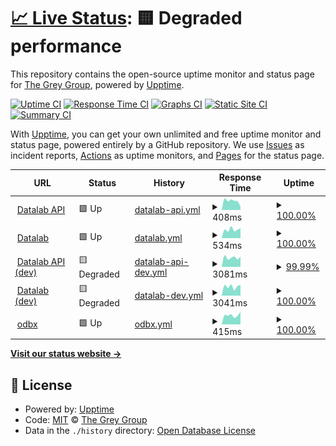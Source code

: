 # [📈 Live Status](https://the-grey-group.github.io/datalab-status): <!--live status--> **🟨 Degraded performance**

This repository contains the open-source uptime monitor and status page for [The Grey Group](https://www.ch.cam.ac.uk/group/grey/), powered by [Upptime](https://github.com/upptime/upptime).

[![Uptime CI](https://github.com/the-grey-group/datalab-status/workflows/Uptime%20CI/badge.svg)](https://github.com/the-grey-group/datalab-status/actions?query=workflow%3A%22Uptime+CI%22)
[![Response Time CI](https://github.com/the-grey-group/datalab-status/workflows/Response%20Time%20CI/badge.svg)](https://github.com/the-grey-group/datalab-status/actions?query=workflow%3A%22Response+Time+CI%22)
[![Graphs CI](https://github.com/the-grey-group/datalab-status/workflows/Graphs%20CI/badge.svg)](https://github.com/the-grey-group/datalab-status/actions?query=workflow%3A%22Graphs+CI%22)
[![Static Site CI](https://github.com/the-grey-group/datalab-status/workflows/Static%20Site%20CI/badge.svg)](https://github.com/the-grey-group/datalab-status/actions?query=workflow%3A%22Static+Site+CI%22)
[![Summary CI](https://github.com/the-grey-group/datalab-status/workflows/Summary%20CI/badge.svg)](https://github.com/the-grey-group/datalab-status/actions?query=workflow%3A%22Summary+CI%22)

With [Upptime](https://upptime.js.org), you can get your own unlimited and free uptime monitor and status page, powered entirely by a GitHub repository. We use [Issues](https://github.com/the-grey-group/datalab-status/issues) as incident reports, [Actions](https://github.com/the-grey-group/datalab-status/actions) as uptime monitors, and [Pages](https://the-grey-group.github.io/datalab-status) for the status page.

<!--start: status pages-->
<!-- This summary is generated by Upptime (https://github.com/upptime/upptime) -->
<!-- Do not edit this manually, your changes will be overwritten -->
<!-- prettier-ignore -->
| URL | Status | History | Response Time | Uptime |
| --- | ------ | ------- | ------------- | ------ |
| <img alt="" src="https://icons.duckduckgo.com/ip3/api.odbx.science.ico" height="13"> [Datalab API](https://api.odbx.science) | 🟩 Up | [datalab-api.yml](https://github.com/the-grey-group/datalab-status/commits/HEAD/history/datalab-api.yml) | <details><summary><img alt="Response time graph" src="./graphs/datalab-api/response-time-week.png" height="20"> 408ms</summary><br><a href="https://the-grey-group.github.io/datalab-status/history/datalab-api"><img alt="Response time 1346" src="https://img.shields.io/endpoint?url=https%3A%2F%2Fraw.githubusercontent.com%2Fthe-grey-group%2Fdatalab-status%2FHEAD%2Fapi%2Fdatalab-api%2Fresponse-time.json"></a><br><a href="https://the-grey-group.github.io/datalab-status/history/datalab-api"><img alt="24-hour response time 547" src="https://img.shields.io/endpoint?url=https%3A%2F%2Fraw.githubusercontent.com%2Fthe-grey-group%2Fdatalab-status%2FHEAD%2Fapi%2Fdatalab-api%2Fresponse-time-day.json"></a><br><a href="https://the-grey-group.github.io/datalab-status/history/datalab-api"><img alt="7-day response time 408" src="https://img.shields.io/endpoint?url=https%3A%2F%2Fraw.githubusercontent.com%2Fthe-grey-group%2Fdatalab-status%2FHEAD%2Fapi%2Fdatalab-api%2Fresponse-time-week.json"></a><br><a href="https://the-grey-group.github.io/datalab-status/history/datalab-api"><img alt="30-day response time 1199" src="https://img.shields.io/endpoint?url=https%3A%2F%2Fraw.githubusercontent.com%2Fthe-grey-group%2Fdatalab-status%2FHEAD%2Fapi%2Fdatalab-api%2Fresponse-time-month.json"></a><br><a href="https://the-grey-group.github.io/datalab-status/history/datalab-api"><img alt="1-year response time 1346" src="https://img.shields.io/endpoint?url=https%3A%2F%2Fraw.githubusercontent.com%2Fthe-grey-group%2Fdatalab-status%2FHEAD%2Fapi%2Fdatalab-api%2Fresponse-time-year.json"></a></details> | <details><summary><a href="https://the-grey-group.github.io/datalab-status/history/datalab-api">100.00%</a></summary><a href="https://the-grey-group.github.io/datalab-status/history/datalab-api"><img alt="All-time uptime 99.81%" src="https://img.shields.io/endpoint?url=https%3A%2F%2Fraw.githubusercontent.com%2Fthe-grey-group%2Fdatalab-status%2FHEAD%2Fapi%2Fdatalab-api%2Fuptime.json"></a><br><a href="https://the-grey-group.github.io/datalab-status/history/datalab-api"><img alt="24-hour uptime 100.00%" src="https://img.shields.io/endpoint?url=https%3A%2F%2Fraw.githubusercontent.com%2Fthe-grey-group%2Fdatalab-status%2FHEAD%2Fapi%2Fdatalab-api%2Fuptime-day.json"></a><br><a href="https://the-grey-group.github.io/datalab-status/history/datalab-api"><img alt="7-day uptime 100.00%" src="https://img.shields.io/endpoint?url=https%3A%2F%2Fraw.githubusercontent.com%2Fthe-grey-group%2Fdatalab-status%2FHEAD%2Fapi%2Fdatalab-api%2Fuptime-week.json"></a><br><a href="https://the-grey-group.github.io/datalab-status/history/datalab-api"><img alt="30-day uptime 99.91%" src="https://img.shields.io/endpoint?url=https%3A%2F%2Fraw.githubusercontent.com%2Fthe-grey-group%2Fdatalab-status%2FHEAD%2Fapi%2Fdatalab-api%2Fuptime-month.json"></a><br><a href="https://the-grey-group.github.io/datalab-status/history/datalab-api"><img alt="1-year uptime 99.81%" src="https://img.shields.io/endpoint?url=https%3A%2F%2Fraw.githubusercontent.com%2Fthe-grey-group%2Fdatalab-status%2FHEAD%2Fapi%2Fdatalab-api%2Fuptime-year.json"></a></details>
| <img alt="" src="https://icons.duckduckgo.com/ip3/datalab.odbx.science.ico" height="13"> [Datalab](https://datalab.odbx.science) | 🟩 Up | [datalab.yml](https://github.com/the-grey-group/datalab-status/commits/HEAD/history/datalab.yml) | <details><summary><img alt="Response time graph" src="./graphs/datalab/response-time-week.png" height="20"> 534ms</summary><br><a href="https://the-grey-group.github.io/datalab-status/history/datalab"><img alt="Response time 648" src="https://img.shields.io/endpoint?url=https%3A%2F%2Fraw.githubusercontent.com%2Fthe-grey-group%2Fdatalab-status%2FHEAD%2Fapi%2Fdatalab%2Fresponse-time.json"></a><br><a href="https://the-grey-group.github.io/datalab-status/history/datalab"><img alt="24-hour response time 482" src="https://img.shields.io/endpoint?url=https%3A%2F%2Fraw.githubusercontent.com%2Fthe-grey-group%2Fdatalab-status%2FHEAD%2Fapi%2Fdatalab%2Fresponse-time-day.json"></a><br><a href="https://the-grey-group.github.io/datalab-status/history/datalab"><img alt="7-day response time 534" src="https://img.shields.io/endpoint?url=https%3A%2F%2Fraw.githubusercontent.com%2Fthe-grey-group%2Fdatalab-status%2FHEAD%2Fapi%2Fdatalab%2Fresponse-time-week.json"></a><br><a href="https://the-grey-group.github.io/datalab-status/history/datalab"><img alt="30-day response time 492" src="https://img.shields.io/endpoint?url=https%3A%2F%2Fraw.githubusercontent.com%2Fthe-grey-group%2Fdatalab-status%2FHEAD%2Fapi%2Fdatalab%2Fresponse-time-month.json"></a><br><a href="https://the-grey-group.github.io/datalab-status/history/datalab"><img alt="1-year response time 648" src="https://img.shields.io/endpoint?url=https%3A%2F%2Fraw.githubusercontent.com%2Fthe-grey-group%2Fdatalab-status%2FHEAD%2Fapi%2Fdatalab%2Fresponse-time-year.json"></a></details> | <details><summary><a href="https://the-grey-group.github.io/datalab-status/history/datalab">100.00%</a></summary><a href="https://the-grey-group.github.io/datalab-status/history/datalab"><img alt="All-time uptime 99.50%" src="https://img.shields.io/endpoint?url=https%3A%2F%2Fraw.githubusercontent.com%2Fthe-grey-group%2Fdatalab-status%2FHEAD%2Fapi%2Fdatalab%2Fuptime.json"></a><br><a href="https://the-grey-group.github.io/datalab-status/history/datalab"><img alt="24-hour uptime 100.00%" src="https://img.shields.io/endpoint?url=https%3A%2F%2Fraw.githubusercontent.com%2Fthe-grey-group%2Fdatalab-status%2FHEAD%2Fapi%2Fdatalab%2Fuptime-day.json"></a><br><a href="https://the-grey-group.github.io/datalab-status/history/datalab"><img alt="7-day uptime 100.00%" src="https://img.shields.io/endpoint?url=https%3A%2F%2Fraw.githubusercontent.com%2Fthe-grey-group%2Fdatalab-status%2FHEAD%2Fapi%2Fdatalab%2Fuptime-week.json"></a><br><a href="https://the-grey-group.github.io/datalab-status/history/datalab"><img alt="30-day uptime 100.00%" src="https://img.shields.io/endpoint?url=https%3A%2F%2Fraw.githubusercontent.com%2Fthe-grey-group%2Fdatalab-status%2FHEAD%2Fapi%2Fdatalab%2Fuptime-month.json"></a><br><a href="https://the-grey-group.github.io/datalab-status/history/datalab"><img alt="1-year uptime 99.50%" src="https://img.shields.io/endpoint?url=https%3A%2F%2Fraw.githubusercontent.com%2Fthe-grey-group%2Fdatalab-status%2FHEAD%2Fapi%2Fdatalab%2Fuptime-year.json"></a></details>
| <img alt="" src="https://icons.duckduckgo.com/ip3/api-dev.odbx.science.ico" height="13"> [Datalab API (dev)](https://api-dev.odbx.science) | 🟨 Degraded | [datalab-api-dev.yml](https://github.com/the-grey-group/datalab-status/commits/HEAD/history/datalab-api-dev.yml) | <details><summary><img alt="Response time graph" src="./graphs/datalab-api-dev/response-time-week.png" height="20"> 3081ms</summary><br><a href="https://the-grey-group.github.io/datalab-status/history/datalab-api-dev"><img alt="Response time 946" src="https://img.shields.io/endpoint?url=https%3A%2F%2Fraw.githubusercontent.com%2Fthe-grey-group%2Fdatalab-status%2FHEAD%2Fapi%2Fdatalab-api-dev%2Fresponse-time.json"></a><br><a href="https://the-grey-group.github.io/datalab-status/history/datalab-api-dev"><img alt="24-hour response time 9570" src="https://img.shields.io/endpoint?url=https%3A%2F%2Fraw.githubusercontent.com%2Fthe-grey-group%2Fdatalab-status%2FHEAD%2Fapi%2Fdatalab-api-dev%2Fresponse-time-day.json"></a><br><a href="https://the-grey-group.github.io/datalab-status/history/datalab-api-dev"><img alt="7-day response time 3081" src="https://img.shields.io/endpoint?url=https%3A%2F%2Fraw.githubusercontent.com%2Fthe-grey-group%2Fdatalab-status%2FHEAD%2Fapi%2Fdatalab-api-dev%2Fresponse-time-week.json"></a><br><a href="https://the-grey-group.github.io/datalab-status/history/datalab-api-dev"><img alt="30-day response time 1646" src="https://img.shields.io/endpoint?url=https%3A%2F%2Fraw.githubusercontent.com%2Fthe-grey-group%2Fdatalab-status%2FHEAD%2Fapi%2Fdatalab-api-dev%2Fresponse-time-month.json"></a><br><a href="https://the-grey-group.github.io/datalab-status/history/datalab-api-dev"><img alt="1-year response time 946" src="https://img.shields.io/endpoint?url=https%3A%2F%2Fraw.githubusercontent.com%2Fthe-grey-group%2Fdatalab-status%2FHEAD%2Fapi%2Fdatalab-api-dev%2Fresponse-time-year.json"></a></details> | <details><summary><a href="https://the-grey-group.github.io/datalab-status/history/datalab-api-dev">99.99%</a></summary><a href="https://the-grey-group.github.io/datalab-status/history/datalab-api-dev"><img alt="All-time uptime 99.34%" src="https://img.shields.io/endpoint?url=https%3A%2F%2Fraw.githubusercontent.com%2Fthe-grey-group%2Fdatalab-status%2FHEAD%2Fapi%2Fdatalab-api-dev%2Fuptime.json"></a><br><a href="https://the-grey-group.github.io/datalab-status/history/datalab-api-dev"><img alt="24-hour uptime 99.96%" src="https://img.shields.io/endpoint?url=https%3A%2F%2Fraw.githubusercontent.com%2Fthe-grey-group%2Fdatalab-status%2FHEAD%2Fapi%2Fdatalab-api-dev%2Fuptime-day.json"></a><br><a href="https://the-grey-group.github.io/datalab-status/history/datalab-api-dev"><img alt="7-day uptime 99.99%" src="https://img.shields.io/endpoint?url=https%3A%2F%2Fraw.githubusercontent.com%2Fthe-grey-group%2Fdatalab-status%2FHEAD%2Fapi%2Fdatalab-api-dev%2Fuptime-week.json"></a><br><a href="https://the-grey-group.github.io/datalab-status/history/datalab-api-dev"><img alt="30-day uptime 99.98%" src="https://img.shields.io/endpoint?url=https%3A%2F%2Fraw.githubusercontent.com%2Fthe-grey-group%2Fdatalab-status%2FHEAD%2Fapi%2Fdatalab-api-dev%2Fuptime-month.json"></a><br><a href="https://the-grey-group.github.io/datalab-status/history/datalab-api-dev"><img alt="1-year uptime 99.34%" src="https://img.shields.io/endpoint?url=https%3A%2F%2Fraw.githubusercontent.com%2Fthe-grey-group%2Fdatalab-status%2FHEAD%2Fapi%2Fdatalab-api-dev%2Fuptime-year.json"></a></details>
| <img alt="" src="https://icons.duckduckgo.com/ip3/datalab-dev.odbx.science.ico" height="13"> [Datalab (dev)](https://datalab-dev.odbx.science) | 🟨 Degraded | [datalab-dev.yml](https://github.com/the-grey-group/datalab-status/commits/HEAD/history/datalab-dev.yml) | <details><summary><img alt="Response time graph" src="./graphs/datalab-dev/response-time-week.png" height="20"> 3041ms</summary><br><a href="https://the-grey-group.github.io/datalab-status/history/datalab-dev"><img alt="Response time 604" src="https://img.shields.io/endpoint?url=https%3A%2F%2Fraw.githubusercontent.com%2Fthe-grey-group%2Fdatalab-status%2FHEAD%2Fapi%2Fdatalab-dev%2Fresponse-time.json"></a><br><a href="https://the-grey-group.github.io/datalab-status/history/datalab-dev"><img alt="24-hour response time 9432" src="https://img.shields.io/endpoint?url=https%3A%2F%2Fraw.githubusercontent.com%2Fthe-grey-group%2Fdatalab-status%2FHEAD%2Fapi%2Fdatalab-dev%2Fresponse-time-day.json"></a><br><a href="https://the-grey-group.github.io/datalab-status/history/datalab-dev"><img alt="7-day response time 3041" src="https://img.shields.io/endpoint?url=https%3A%2F%2Fraw.githubusercontent.com%2Fthe-grey-group%2Fdatalab-status%2FHEAD%2Fapi%2Fdatalab-dev%2Fresponse-time-week.json"></a><br><a href="https://the-grey-group.github.io/datalab-status/history/datalab-dev"><img alt="30-day response time 1057" src="https://img.shields.io/endpoint?url=https%3A%2F%2Fraw.githubusercontent.com%2Fthe-grey-group%2Fdatalab-status%2FHEAD%2Fapi%2Fdatalab-dev%2Fresponse-time-month.json"></a><br><a href="https://the-grey-group.github.io/datalab-status/history/datalab-dev"><img alt="1-year response time 604" src="https://img.shields.io/endpoint?url=https%3A%2F%2Fraw.githubusercontent.com%2Fthe-grey-group%2Fdatalab-status%2FHEAD%2Fapi%2Fdatalab-dev%2Fresponse-time-year.json"></a></details> | <details><summary><a href="https://the-grey-group.github.io/datalab-status/history/datalab-dev">100.00%</a></summary><a href="https://the-grey-group.github.io/datalab-status/history/datalab-dev"><img alt="All-time uptime 99.20%" src="https://img.shields.io/endpoint?url=https%3A%2F%2Fraw.githubusercontent.com%2Fthe-grey-group%2Fdatalab-status%2FHEAD%2Fapi%2Fdatalab-dev%2Fuptime.json"></a><br><a href="https://the-grey-group.github.io/datalab-status/history/datalab-dev"><img alt="24-hour uptime 99.99%" src="https://img.shields.io/endpoint?url=https%3A%2F%2Fraw.githubusercontent.com%2Fthe-grey-group%2Fdatalab-status%2FHEAD%2Fapi%2Fdatalab-dev%2Fuptime-day.json"></a><br><a href="https://the-grey-group.github.io/datalab-status/history/datalab-dev"><img alt="7-day uptime 100.00%" src="https://img.shields.io/endpoint?url=https%3A%2F%2Fraw.githubusercontent.com%2Fthe-grey-group%2Fdatalab-status%2FHEAD%2Fapi%2Fdatalab-dev%2Fuptime-week.json"></a><br><a href="https://the-grey-group.github.io/datalab-status/history/datalab-dev"><img alt="30-day uptime 100.00%" src="https://img.shields.io/endpoint?url=https%3A%2F%2Fraw.githubusercontent.com%2Fthe-grey-group%2Fdatalab-status%2FHEAD%2Fapi%2Fdatalab-dev%2Fuptime-month.json"></a><br><a href="https://the-grey-group.github.io/datalab-status/history/datalab-dev"><img alt="1-year uptime 99.20%" src="https://img.shields.io/endpoint?url=https%3A%2F%2Fraw.githubusercontent.com%2Fthe-grey-group%2Fdatalab-status%2FHEAD%2Fapi%2Fdatalab-dev%2Fuptime-year.json"></a></details>
| <img alt="" src="https://icons.duckduckgo.com/ip3/optimade.odbx.science.ico" height="13"> [odbx](https://optimade.odbx.science) | 🟩 Up | [odbx.yml](https://github.com/the-grey-group/datalab-status/commits/HEAD/history/odbx.yml) | <details><summary><img alt="Response time graph" src="./graphs/odbx/response-time-week.png" height="20"> 415ms</summary><br><a href="https://the-grey-group.github.io/datalab-status/history/odbx"><img alt="Response time 475" src="https://img.shields.io/endpoint?url=https%3A%2F%2Fraw.githubusercontent.com%2Fthe-grey-group%2Fdatalab-status%2FHEAD%2Fapi%2Fodbx%2Fresponse-time.json"></a><br><a href="https://the-grey-group.github.io/datalab-status/history/odbx"><img alt="24-hour response time 306" src="https://img.shields.io/endpoint?url=https%3A%2F%2Fraw.githubusercontent.com%2Fthe-grey-group%2Fdatalab-status%2FHEAD%2Fapi%2Fodbx%2Fresponse-time-day.json"></a><br><a href="https://the-grey-group.github.io/datalab-status/history/odbx"><img alt="7-day response time 415" src="https://img.shields.io/endpoint?url=https%3A%2F%2Fraw.githubusercontent.com%2Fthe-grey-group%2Fdatalab-status%2FHEAD%2Fapi%2Fodbx%2Fresponse-time-week.json"></a><br><a href="https://the-grey-group.github.io/datalab-status/history/odbx"><img alt="30-day response time 422" src="https://img.shields.io/endpoint?url=https%3A%2F%2Fraw.githubusercontent.com%2Fthe-grey-group%2Fdatalab-status%2FHEAD%2Fapi%2Fodbx%2Fresponse-time-month.json"></a><br><a href="https://the-grey-group.github.io/datalab-status/history/odbx"><img alt="1-year response time 475" src="https://img.shields.io/endpoint?url=https%3A%2F%2Fraw.githubusercontent.com%2Fthe-grey-group%2Fdatalab-status%2FHEAD%2Fapi%2Fodbx%2Fresponse-time-year.json"></a></details> | <details><summary><a href="https://the-grey-group.github.io/datalab-status/history/odbx">100.00%</a></summary><a href="https://the-grey-group.github.io/datalab-status/history/odbx"><img alt="All-time uptime 99.54%" src="https://img.shields.io/endpoint?url=https%3A%2F%2Fraw.githubusercontent.com%2Fthe-grey-group%2Fdatalab-status%2FHEAD%2Fapi%2Fodbx%2Fuptime.json"></a><br><a href="https://the-grey-group.github.io/datalab-status/history/odbx"><img alt="24-hour uptime 100.00%" src="https://img.shields.io/endpoint?url=https%3A%2F%2Fraw.githubusercontent.com%2Fthe-grey-group%2Fdatalab-status%2FHEAD%2Fapi%2Fodbx%2Fuptime-day.json"></a><br><a href="https://the-grey-group.github.io/datalab-status/history/odbx"><img alt="7-day uptime 100.00%" src="https://img.shields.io/endpoint?url=https%3A%2F%2Fraw.githubusercontent.com%2Fthe-grey-group%2Fdatalab-status%2FHEAD%2Fapi%2Fodbx%2Fuptime-week.json"></a><br><a href="https://the-grey-group.github.io/datalab-status/history/odbx"><img alt="30-day uptime 100.00%" src="https://img.shields.io/endpoint?url=https%3A%2F%2Fraw.githubusercontent.com%2Fthe-grey-group%2Fdatalab-status%2FHEAD%2Fapi%2Fodbx%2Fuptime-month.json"></a><br><a href="https://the-grey-group.github.io/datalab-status/history/odbx"><img alt="1-year uptime 99.54%" src="https://img.shields.io/endpoint?url=https%3A%2F%2Fraw.githubusercontent.com%2Fthe-grey-group%2Fdatalab-status%2FHEAD%2Fapi%2Fodbx%2Fuptime-year.json"></a></details>

<!--end: status pages-->

[**Visit our status website →**](https://the-grey-group.github.io/datalab-status)

## 📄 License

- Powered by: [Upptime](https://github.com/upptime/upptime)
- Code: [MIT](./LICENSE) © [The Grey Group](https://www.ch.cam.ac.uk/group/grey/)
- Data in the `./history` directory: [Open Database License](https://opendatacommons.org/licenses/odbl/1-0/)
